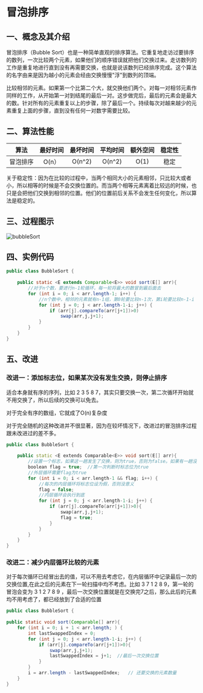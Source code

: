 # 冒泡排序

## 一、概念及其介绍

冒泡排序（Bubble Sort）也是一种简单直观的排序算法。它重复地走访过要排序的数列，一次比较两个元素，如果他们的顺序错误就把他们交换过来。走访数列的工作是重复地进行直到没有再需要交换，也就是说该数列已经排序完成。这个算法的名字由来是因为越小的元素会经由交换慢慢"浮"到数列的顶端。

比较相邻的元素。如果第一个比第二个大，就交换他们两个。对每一对相邻元素作同样的工作，从开始第一对到结尾的最后一对。这步做完后，最后的元素会是最大的数。针对所有的元素重复以上的步骤，除了最后一个。持续每次对越来越少的元素重复上面的步骤，直到没有任何一对数字需要比较。



## 二、算法性能

|   算法   | 最好时间 | 最坏时间 | 平均时间 | 额外空间 | 稳定性 |
| :------: | :------: | :------: | :------: | :------: | :----: |
| 冒泡排序 |  O(n）   |  O(n^2)  |  O(n^2)  |   O(1)   |  稳定  |

关于稳定性：因为在比较的过程中，当两个相同大小的元素相邻，只比较大或者小，所以相等的时候是不会交换位置的。而当两个相等元素离着比较远的时候，也只是会把他们交换到相邻的位置。他们的位置前后关系不会发生任何变化，所以算法是稳定的。



## 三、过程图示

![bubbleSort](https://jswanyu-1309100582.cos.ap-shanghai.myqcloud.com/picgo/bubbleSort%E7%A4%BA%E6%84%8F%E5%9B%BE.gif)



## 四、实例代码

```java
public class BubbleSort {
    
    public static <E extends Comparable<E>> void sort(E[] arr){
        //对于n个数，要进行n-1轮循环，每一轮将最大的数冒到最后面去
        for (int i = 0; i < arr.length-1; i++) {
            //n个数中，相邻的元素就有n-1组，第0轮要比较n-1次，第i轮要比较n-1-i
            for (int j = 0; j < arr.length-1-i; j++) {
                if (arr[j].compareTo(arr[j+1])>0)
                    swap(arr,j,j+1);
            }
        }
    }
}
```





## 五、改进

### 改进一：添加标志位，如果某次没有发生交换，则停止排序

适合本身就有序的序列，比如 2  3   5   8   7，其实只要交换一次，第二次循环开始就不用交换了，所以后续的交换可以免去。

对于完全有序的数组，它就成了O(n)复杂度

对于完全随机的这种改进并不很显著，因为在较坏情况下，改进过的冒泡排序过程跟未改进过的差不多。

```c++
public class BubbleSort {
    
    public static <E extends Comparable<E>> void sort(E[] arr){
        //设置一个标志，如果这一趟发生了交换，则为true，否则为false。如果有一趟没有发生交换，说明排序已经完成
        boolean flag = true;  //第一次判断时标志位为true
        //外层循环需要flag为true
        for (int i = 0; i < arr.length-1 && flag; i++) {
            //每次的内层循环将标志位设为假，否则没意义
            flag = false;
            //内层循环会执行到底
            for (int j = 0; j < arr.length-1-i; j++) {
                if (arr[j].compareTo(arr[j+1])>0){
                    swap(arr,j,j+1);
                    flag = true;
                }
            }
        }
    }
}
```



### 改进二：减少内层循环比较的元素

对于每次循环已经冒出去的值，可以不用去考虑它，在内层循环中记录最后一次的交换位置,在此之后的元素在下一轮扫描中均不考虑。比如  3  7  1  2  8  9，第一轮的冒泡会变为  3  1   2   7   8   9 ，最后一次交换位置就是在交换完7之后，那么此后的元素均不用考虑了，都已经放到了合适的位置

```java
public class BubbleSort {
    
public static void sort(Comparable[] arr){
    for (int i = 0; i + 1 < arr.length; ) {
        int lastSwappedIndex = 0;
        for (int j = 0; j < arr.length-1-i; j++) {
            if (arr[j].compareTo(arr[j+1])>0){
                swap(arr,j,j+1);
                lastSwappedIndex = j+1;  //最后一次交换位置
            }
        }
        i = arr.length - lastSwappedIndex;   // 还要交换的元素数量
    }
}
```

